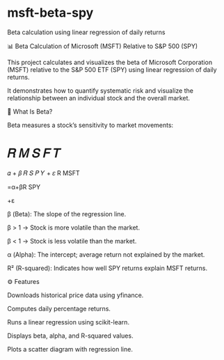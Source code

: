 # msft-beta-spy
Beta calculation using linear regression of daily returns

📊 Beta Calculation of Microsoft (MSFT) Relative to S&P 500 (SPY)

This project calculates and visualizes the beta of Microsoft Corporation (MSFT) relative to the S&P 500 ETF (SPY) using linear regression of daily returns.

It demonstrates how to quantify systematic risk and visualize the relationship between an individual stock and the overall market.

🧠 What Is Beta?

Beta measures a stock’s sensitivity to market movements:

𝑅
𝑀
𝑆
𝐹
𝑇
=
𝛼
+
𝛽
𝑅
𝑆
𝑃
𝑌
+
𝜀
R
MSFT
	​

=α+βR
SPY
	​

+ε

β (Beta): The slope of the regression line.

β > 1 → Stock is more volatile than the market.

β < 1 → Stock is less volatile than the market.

α (Alpha): The intercept; average return not explained by the market.

R² (R-squared): Indicates how well SPY returns explain MSFT returns.

⚙️ Features

Downloads historical price data using yfinance.

Computes daily percentage returns.

Runs a linear regression using scikit-learn.

Displays beta, alpha, and R-squared values.

Plots a scatter diagram with regression line.
